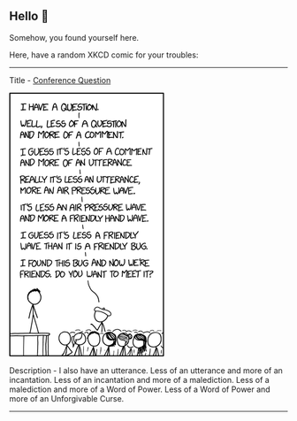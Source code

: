 ## Hello 👀

Somehow, you found yourself here.

Here, have a random XKCD comic for your troubles:

-----------------------------------

Title - [Conference Question](https://xkcd.com/2191)

![Conference Question](./random_comic.png)

Description - I also have an utterance. Less of an utterance and more of an incantation. Less of an incantation and more of a malediction. Less of a malediction and more of a Word of Power. Less of a Word of Power and more of an Unforgivable Curse.

-----------------------------------